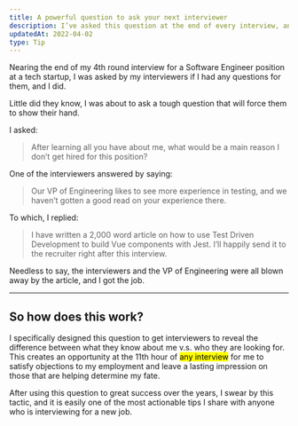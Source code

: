 ```yaml
---
title: A powerful question to ask your next interviewer
description: I’ve asked this question at the end of every interview, and I’ve always left with an opportunity.
updatedAt: 2022-04-02
type: Tip
---
```


Nearing the end of my 4th round interview for a Software Engineer position at a tech startup, I was asked by my interviewers if I had any questions for them, and I did. 

Little did they know, I was about to ask a tough question that will force them to show their hand.

I asked:

> After learning all you have about me, what would be a main reason I don’t get hired for this position?

One of the interviewers answered by saying:

> Our VP of Engineering likes to see more experience in testing, and we haven’t gotten a good read on your experience there.

To which, I replied:

> I have written a 2,000 word article on how to use Test Driven Development to build Vue components with Jest. I’ll happily send it to the recruiter right after this interview.

Needless to say, the interviewers and the VP of Engineering were all blown away by the article, and I got the job.

---

## So how does this work?

I specifically designed this question to get interviewers to reveal the difference between what they know about me v.s. who they are looking for. This creates an opportunity at the 11th hour of <mark>any  interview</mark> for me to satisfy objections to my employment and leave a lasting impression on those that are helping determine my fate.

After using this question to great success over the years, I swear by this tactic, and it is easily one of the most actionable tips I share with anyone who is interviewing for a new job.
